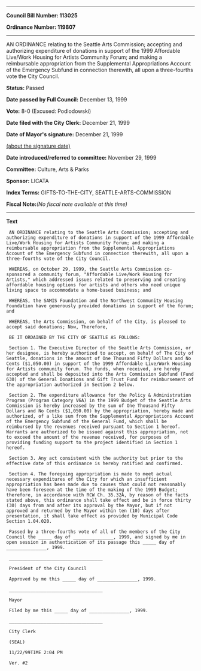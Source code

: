 

********

**Council Bill Number: 113025**
   
**Ordinance Number: 119807**
********

 AN ORDINANCE relating to the Seattle Arts Commission; accepting and authorizing expenditure of donations in support of the 1999 Affordable Live/Work Housing for Artists Community Forum; and making a reimbursable appropriation from the Supplemental Appropriations Account of the Emergency Subfund in connection therewith, all upon a three-fourths vote the City Council.

**Status:** Passed
   
**Date passed by Full Council:** December 13, 1999
   
**Vote:** 8-0 (Excused: Podlodowski)
   
**Date filed with the City Clerk:** December 21, 1999
   
**Date of Mayor's signature:** December 21, 1999
   
[(about the signature date)](/~public/approvaldate.htm)
   
   
   
**Date introduced/referred to committee:** November 29, 1999
   
**Committee:** Culture, Arts & Parks
   
**Sponsor:** LICATA
   
   
**Index Terms:** GIFTS-TO-THE-CITY, SEATTLE-ARTS-COMMISSION

**Fiscal Note:**_(No fiscal note available at this time)_

********

**Text**
   
```
 AN ORDINANCE relating to the Seattle Arts Commission; accepting and authorizing expenditure of donations in support of the 1999 Affordable Live/Work Housing for Artists Community Forum; and making a reimbursable appropriation from the Supplemental Appropriations Account of the Emergency Subfund in connection therewith, all upon a three-fourths vote of the City Council.

 WHEREAS, on October 29, 1999, the Seattle Arts Commission co-sponsored a community forum, "Affordable Live/Work Housing for Artists," which addressed issues related to preserving and creating affordable housing options for artists and others who need unique living space to accommodate a home-based business; and

 WHEREAS, the SAMIS Foundation and the Northwest Community Housing Foundation have generously provided donations in support of the forum; and

 WHEREAS, the Arts Commission, on behalf of the City, is pleased to accept said donations; Now, Therefore,

 BE IT ORDAINED BY THE CITY OF SEATTLE AS FOLLOWS:

 Section 1. The Executive Director of the Seattle Arts Commission, or her designee, is hereby authorized to accept, on behalf of The City of Seattle, donations in the amount of One Thousand Fifty Dollars and No Cents ($1,050.00) in support of the 1999 Affordable Live/Work Housing for Artists community forum. The funds, when received, are hereby accepted and shall be deposited into the Arts Commission Subfund (Fund 630) of the General Donations and Gift Trust Fund for reimbursement of the appropriation authorized in Section 2 below.

 Section 2. The expenditure allowance for the Policy & Administration Program (Program Category V6A) in the 1999 Budget of the Seattle Arts Commission is hereby increased by the sum of One Thousand Fifty Dollars and No Cents ($1,050.00) by the appropriation, hereby made and authorized, of a like sum from the Supplemental Appropriations Account of the Emergency Subfund of the General Fund, which shall be reimbursed by the revenues received pursuant to Section 1 hereof. Warrants are authorized to be issued against this appropriation, not to exceed the amount of the revenue received, for purposes of providing funding support to the project identified in Section 1 hereof.

 Section 3. Any act consistent with the authority but prior to the effective date of this ordinance is hereby ratified and confirmed.

 Section 4. The foregoing appropriation is made to meet actual necessary expenditures of the City for which an insufficient appropriation has been made due to causes that could not reasonably have been foreseen at the time of the making of the 1999 Budget; therefore, in accordance with RCW Ch. 35.32A, by reason of the facts stated above, this ordinance shall take effect and be in force thirty (30) days from and after its approval by the Mayor, but if not approved and returned by the Mayor within ten (10) days after presentation, it shall take effect as provided by Municipal Code Section 1.04.020.

 Passed by a three-fourths vote of all of the members of the City Council the _____ day of _______________, 1999, and signed by me in open session in authentication of its passage this _____ day of _______________, 1999.

 ___________________________________

 President of the City Council

 Approved by me this _____ day of _______________, 1999.

 ___________________________________

 Mayor

 Filed by me this _____ day of _______________, 1999.

 ___________________________________

 City Clerk

 (SEAL)

 11/22/99TIME 2:04 PM

 Ver. #2

```
